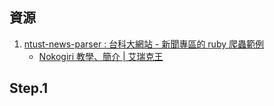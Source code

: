## 資源

1. [ntust-news-parser : 台科大網站 - 新聞專區的 ruby 爬蟲範例]()
   * [Nokogiri 教學、簡介 | 艾瑞克王](http://wwssllabcd.github.io/blog/2012/10/25/how-to-use-nokogiri/)

## Step.1
